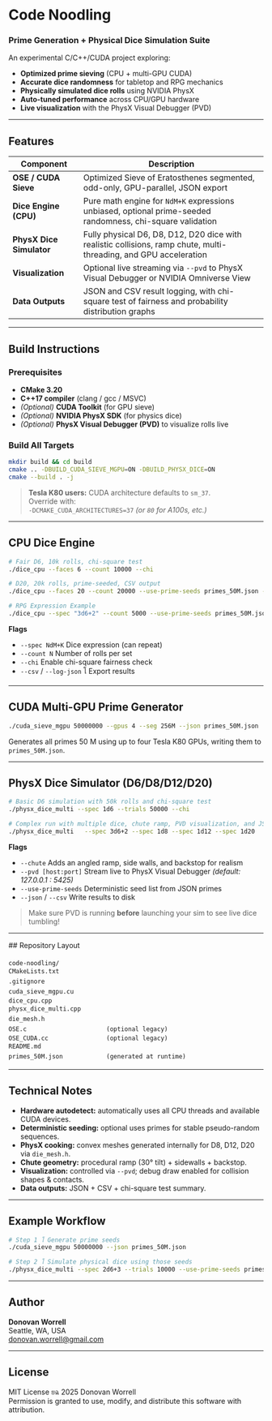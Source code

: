 # Code Noodling  
### Prime Generation + Physical Dice Simulation Suite  

An experimental C/C++/CUDA project exploring:  
- **Optimized prime sieving** (CPU + multi-GPU CUDA)  
- **Accurate dice randomness** for tabletop and RPG mechanics  
- **Physically simulated dice rolls** using NVIDIA PhysX  
- **Auto-tuned performance** across CPU/GPU hardware  
- **Live visualization** with the PhysX Visual Debugger (PVD)

---

## Features

| Component | Description |
|------------|-------------|
| **OSE / CUDA Sieve** | Optimized Sieve of Eratosthenes segmented, odd-only, GPU-parallel, JSON export |
| **Dice Engine (CPU)** | Pure math engine for `NdM+K` expressions unbiased, optional prime-seeded randomness, chi-square validation |
| **PhysX Dice Simulator** | Fully physical D6, D8, D12, D20 dice with realistic collisions, ramp chute, multi-threading, and GPU acceleration |
| **Visualization** | Optional live streaming via `--pvd` to PhysX Visual Debugger or NVIDIA Omniverse View |
| **Data Outputs** | JSON and CSV result logging, with chi-square test of fairness and probability distribution graphs |

---

## Build Instructions

### Prerequisites
- **CMake 3.20**
- **C++17 compiler** (clang / gcc / MSVC)
- *(Optional)* **CUDA Toolkit** (for GPU sieve)
- *(Optional)* **NVIDIA PhysX SDK** (for physics dice)
- *(Optional)* **PhysX Visual Debugger (PVD)** to visualize rolls live

### Build All Targets

```bash
mkdir build && cd build
cmake .. -DBUILD_CUDA_SIEVE_MGPU=ON -DBUILD_PHYSX_DICE=ON
cmake --build . -j
```

> **Tesla K80 users:** CUDA architecture defaults to `sm_37`.  
> Override with:  
> `-DCMAKE_CUDA_ARCHITECTURES=37` *(or `80` for A100s, etc.)*

---

## CPU Dice Engine

```bash
# Fair D6, 10k rolls, chi-square test
./dice_cpu --faces 6 --count 10000 --chi

# D20, 20k rolls, prime-seeded, CSV output
./dice_cpu --faces 20 --count 20000 --use-prime-seeds primes_50M.json --csv d20.csv --chi

# RPG Expression Example
./dice_cpu --spec "3d6+2" --count 5000 --use-prime-seeds primes_50M.json --log-json rolls.json --chi
```

**Flags**
- `--spec NdM+K` Dice expression (can repeat)  
- `--count N` Number of rolls per set  
- `--chi` Enable chi-square fairness check  
- `--csv` / `--log-json` โ Export results  

---

## CUDA Multi-GPU Prime Generator

```bash
./cuda_sieve_mgpu 50000000 --gpus 4 --seg 256M --json primes_50M.json
```

Generates all primes 50 M using up to four Tesla K80 GPUs, writing them to `primes_50M.json`.

---

## PhysX Dice Simulator (D6/D8/D12/D20)

```bash
# Basic D6 simulation with 50k rolls and chi-square test
./physx_dice_multi --spec 1d6 --trials 50000 --chi

# Complex run with multiple dice, chute ramp, PVD visualization, and JSON/CSV output
./physx_dice_multi   --spec 3d6+2 --spec 1d8 --spec 1d12 --spec 1d20   --trials 20000   --use-prime-seeds primes_50M.json   --chute   --pvd 127.0.0.1:5425   --json physx_runs.json --csv physx_counts.csv --chi
```

**Flags**
- `--chute` Adds an angled ramp, side walls, and backstop for realism  
- `--pvd [host:port]` Stream live to PhysX Visual Debugger *(default: 127.0.0.1 : 5425)*  
- `--use-prime-seeds` Deterministic seed list from JSON primes  
- `--json` / `--csv` Write results to disk  

>  Make sure PVD is running **before** launching your sim to see live dice tumbling!

---

## Repository Layout

```text
code-noodling/
CMakeLists.txt
.gitignore
cuda_sieve_mgpu.cu
dice_cpu.cpp
physx_dice_multi.cpp
die_mesh.h
OSE.c                      (optional legacy)
OSE_CUDA.cc                (optional legacy)
README.md
primes_50M.json            (generated at runtime)
```

---

## Technical Notes

- **Hardware autodetect:** automatically uses all CPU threads and available CUDA devices.  
- **Deterministic seeding:** optional uses primes for stable pseudo-random sequences.  
- **PhysX cooking:** convex meshes generated internally for D8, D12, D20 via `die_mesh.h`.  
- **Chute geometry:** procedural ramp (30° tilt) + sidewalls + backstop.  
- **Visualization:** controlled via `--pvd`; debug draw enabled for collision shapes & contacts.  
- **Data outputs:** JSON + CSV + chi-square test summary.  

---

##  Example Workflow

```bash
# Step 1 โ Generate prime seeds
./cuda_sieve_mgpu 50000000 --json primes_50M.json

# Step 2 โ Simulate physical dice using those seeds
./physx_dice_multi --spec 2d6+3 --trials 10000 --use-prime-seeds primes_50M.json --chute --pvd --chi
```

---

## Author

**Donovan Worrell**  
Seattle, WA, USA  
donovan.worrell@gmail.com  

---

## License

MIT License ยฉ 2025 Donovan Worrell  
Permission is granted to use, modify, and distribute this software with attribution.

